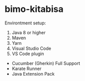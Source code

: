# bimo-kitabisa

Environtment setup:
1. Java 8 or higher
2. Maven
3. Yarn
4. Visual Studio Code
5. VS Code plugin
- Cucumber (Gherkin) Full Support
- Karate Runner
- Java Extension Pack

